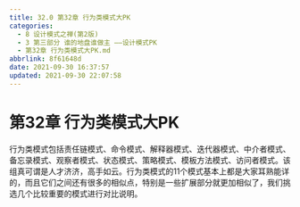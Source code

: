 ```yaml
---
title: 32.0 第32章 行为类模式大PK
categories:
  - 8 设计模式之禅(第2版)
  - 3 第三部分 谁的地盘谁做主 ——设计模式PK
  - 第32章 行为类模式大PK.md
abbrlink: 8f61648d
date: 2021-09-30 16:37:57
updated: 2021-09-30 22:07:58
---
```

# 第32章 行为类模式大PK
行为类模式包括责任链模式、命令模式、解释器模式、迭代器模式、中介者模式、备忘录模式、观察者模式、状态模式、策略模式、模板方法模式、访问者模式。该组真可谓是人才济济，高手如云。行为类模式的11个模式基本上都是大家耳熟能详的，而且它们之间还有很多的相似点，特别是一些扩展部分就更加相似了，我们挑选几个比较重要的模式进行对比说明。
